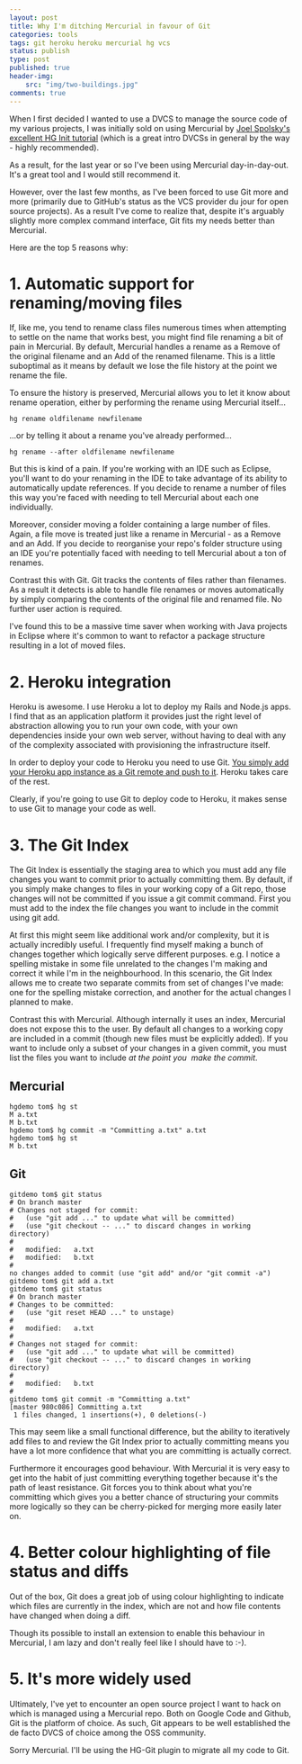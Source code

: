 ```yaml
---
layout: post
title: Why I'm ditching Mercurial in favour of Git
categories: tools
tags: git heroku heroku mercurial hg vcs
status: publish
type: post
published: true
header-img:
    src: "img/two-buildings.jpg"
comments: true
---
```


When I first decided I wanted to use a DVCS to manage the source code of my various projects, I was initially sold on using Mercurial by <a title="HG Init" href="http://hginit.com/">Joel Spolsky's excellent HG Init tutorial</a> (which is a great intro DVCSs in general by the way - highly recommended).

As a result, for the last year or so I've been using Mercurial day-in-day-out. It's a great tool and I would still recommend it.

However, over the last few months, as I've been forced to use Git more and more (primarily due to GitHub's status as the VCS provider du jour for open source projects). As a result I've come to realize that, despite it's arguably slightly more complex command interface, Git fits my needs better than Mercurial.

Here are the top 5 reasons why:
# 1. Automatic support for renaming/moving files
If, like me, you tend to rename class files numerous times when attempting to settle on the name that works best, you might find file renaming a bit of pain in Mercurial. By default, Mercurial handles a rename as a Remove of the original filename and an Add of the renamed filename. This is a little suboptimal as it means by default we lose the file history at the point we rename the file.

To ensure the history is preserved, Mercurial allows you to let it know about rename operation, either by performing the rename using Mercurial itself...

`hg rename oldfilename newfilename`

...or by telling it about a rename you've already performed...

`hg rename --after oldfilename newfilename`

But this is kind of a pain. If you're working with an IDE such as Eclipse, you'll want to do your renaming in the IDE to take advantage of its ability to automatically update references. If you decide to rename a number of files this way you're faced with needing to tell Mercurial about each one individually.

Moreover, consider moving a folder containing a large number of files. Again, a file move is treated just like a rename in Mercurial - as a Remove and an Add. If you decide to reorganise your repo's folder structure using an IDE you're potentially faced with needing to tell Mercurial about a ton of renames.

Contrast this with Git. Git tracks the contents of files rather than filenames. As a result it detects is able to handle file renames or moves automatically by simply comparing the contents of the original file and renamed file. No further user action is required.

I've found this to be a massive time saver when working with Java projects in Eclipse where it's common to want to refactor a package structure resulting in a lot of moved files.

# 2. Heroku integration
Heroku is awesome. I use Heroku a lot to deploy my Rails and Node.js apps. I find that as an application platform it provides just the right level of abstraction allowing you to run your own code, with your own dependencies inside your own web server, without having to deal with any of the complexity associated with provisioning the infrastructure itself.

In order to deploy your code to Heroku you need to use Git. <a href="https://devcenter.heroku.com/articles/git">You simply add your Heroku app instance as a Git remote and push to it</a>. Heroku takes care of the rest.

Clearly, if you're going to use Git to deploy code to Heroku, it makes sense to use Git to manage your code as well.

# 3. The Git Index
The Git Index is essentially the staging area to which you must add any file changes you want to commit prior to actually committing them. By default, if you simply make changes to files in your working copy of a Git repo, those changes will not be committed if you issue a git commit command. First you must add to the index the file changes you want to include in the commit using git add.

At first this might seem like additional work and/or complexity, but it is actually incredibly useful. I frequently find myself making a bunch of changes together which logically serve different purposes. e.g. I notice a spelling mistake in some file unrelated to the changes I'm making and correct it while I'm in the neighbourhood. In this scenario, the Git Index allows me to create two separate commits from set of changes I've made: one for the spelling mistake correction, and another for the actual changes I planned to make.

Contrast this with Mercurial. Although internally it uses an index, Mercurial does not expose this to the user. By default all changes to a working copy are included in a commit (though new files must be explicitly added). If you want to include only a subset of your changes in a given commit, you must list the files you want to include <em>at the point you  make the commit</em>.

## Mercurial


    hgdemo tom$ hg st
    M a.txt
    M b.txt
    hgdemo tom$ hg commit -m "Committing a.txt" a.txt
    hgdemo tom$ hg st
    M b.txt


## Git


    gitdemo tom$ git status
    # On branch master
    # Changes not staged for commit:
    #   (use "git add ..." to update what will be committed)
    #   (use "git checkout -- ..." to discard changes in working directory)
    #
    #	modified:   a.txt
    #	modified:   b.txt
    #
    no changes added to commit (use "git add" and/or "git commit -a")
    gitdemo tom$ git add a.txt
    gitdemo tom$ git status
    # On branch master
    # Changes to be committed:
    #   (use "git reset HEAD ..." to unstage)
    #
    #	modified:   a.txt
    #
    # Changes not staged for commit:
    #   (use "git add ..." to update what will be committed)
    #   (use "git checkout -- ..." to discard changes in working directory)
    #
    #	modified:   b.txt
    #
    gitdemo tom$ git commit -m "Committing a.txt"
    [master 980c086] Committing a.txt
     1 files changed, 1 insertions(+), 0 deletions(-)


This may seem like a small functional difference, but the ability to iteratively add files to and review the Git Index prior to actually committing means you have a lot more confidence that what you are committing is actually correct.

Furthermore it encourages good behaviour. With Mercurial it is very easy to get into the habit of just committing everything together because it's the path of least resistance. Git forces you to think about what you're committing which gives you a better chance of structuring your commits more logically so they can be cherry-picked for merging more easily later on.

# 4. Better colour highlighting of file status and diffs
Out of the box, Git does a great job of using colour highlighting to indicate which files are currently in the index, which are not and how file contents have changed when doing a diff.

Though its possible to install an extension to enable this behaviour in Mercurial, I am lazy and don't really feel like I should have to :-).

# 5. It's more widely used
Ultimately, I've yet to encounter an open source project I want to hack on which is managed using a Mercurial repo. Both on Google Code and Github, Git is the platform of choice. As such, Git appears to be well established the de facto DVCS of choice among the OSS community.

Sorry Mercurial. I'll be using the HG-Git plugin to migrate all my code to Git.
